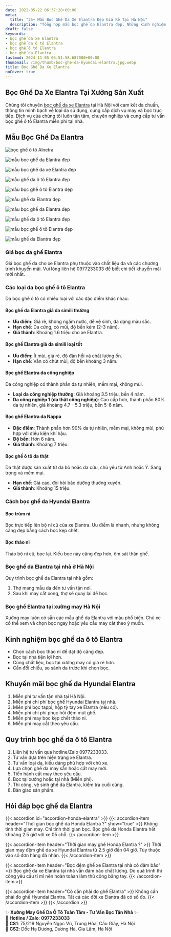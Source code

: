 ```yaml
---
date: 2022-05-22 06:37:28+00:00
meta:
  title: "25+ Mẫu Bọc Ghế Da Xe Elantra Đẹp Giá Rẻ Tại Hà Nội"
  description: "Tổng hợp mẫu bọc ghế da Elantra đẹp. Những kinh nghiệm bọc ghế ô tô Elantra. Chương trình khuyến mãi bọc ghế Hyundai Elantra. Bảng giá bọc ghế da xe Elantra. Chương trình khuyến mãi bọc ghế Hyundai Elantra"
draft: false
keywords:
- bọc ghế da xe Elantra
- bọc ghế da ô tô Elantra
- bọc ghế ô tô Elantra
- bọc ghế da Elantra
lastmod: 2024-11-05 06:51:58.687000+00:00
thumbnail: /img/thumb/boc-ghe-da-hyundai-elantra.jpg.webp
title: Bọc Ghế Da Xe Elantra
noCover: true
---
```


## Bọc Ghế Da Xe Elantra Tại Xưởng Sản Xuất

Chúng tôi chuyên [bọc ghế da xe Elantra](https://bocgheoto.vn/hyundai/boc-ghe-da-xe-elantra.html) tại Hà Nội với cam kết da chuẩn, thông tin minh bạch về loại da sử dụng, cung cấp dịch vụ may và bọc trực tiếp. Dịch vụ của chúng tôi luôn tận tâm, chuyên nghiệp và cung cấp tư vấn bọc ghế ô tô Elantra miễn phí tại nhà.

## Mẫu Bọc Ghế Da Elantra
![bọc ghế ô tô Alnetra](/img/hyundai/alnetra/mau-ghe-da-alnetra-dep-19.jpg)

![mẫu bọc ghế da Elantra đẹp](/img/hyundai/alnetra/mau-ghe-da-alnetra-dep-2.jpg)

![mẫu bọc ghế da xe Elantra đẹp](/img/hyundai/alnetra/mau-ghe-da-alnetra-dep-21.jpg)

![mẫu ghế da ô tô Elantra đẹp](/img/hyundai/alnetra/mau-ghe-da-alnetra-dep-22.jpg)

![mẫu bọc ghế ô tô Elantra đẹp](/img/hyundai/alnetra/mau-ghe-da-alnetra-dep-25.jpg)

![mẫu ghế da Elantra đẹp](/img/hyundai/alnetra/mau-ghe-da-alnetra-dep-4.jpg)

![mẫu bọc ghế da Elantra đẹp](/img/hyundai/alnetra/mau-ghe-da-alnetra-dep-7.jpg)

![mẫu ghế da ô tô Elantra đẹp](/img/hyundai/alnetra/mau-ghe-da-alnetra-dep-9.jpg)

![mẫu bọc ghế ô tô Elantra đẹp](/img/hyundai/elantra/mau-ghe-da-elantra-10.jpg)

![mẫu ghế da Elantra đẹp](/img/hyundai/elantra/mau-ghe-da-elantra-101.jpg)



### Giá bọc da ghế Elantra

Giá bọc ghế da cho xe Elantra phụ thuộc vào chất liệu da và các chương trình khuyến mãi. Vui lòng liên hệ 0977233033 để biết chi tiết khuyến mãi mới nhất.

### Các loại da bọc ghế ô tô Elantra

Da bọc ghế ô tô có nhiều loại với các đặc điểm khác nhau:

#### Bọc ghế da Elantra giả da simili thường
- **Ưu điểm**: Giá rẻ, không ngấm nước, dễ vệ sinh, đa dạng màu sắc.
- **Hạn chế**: Da cứng, có mùi, độ bền kém (2-3 năm).
- **Giá thành**: Khoảng 1.6 triệu cho xe Elantra.

#### Bọc ghế Elantra giả da simili loại tốt
- **Ưu điểm**: Ít mùi, giá rẻ, độ đàn hồi và chất lượng ổn.
- **Hạn chế**: Vẫn có chút mùi, độ bền khoảng 3 năm.

#### Bọc ghế Elantra da công nghiệp
Da công nghiệp có thành phần da tự nhiên, mềm mại, không mùi.
- **Loại da công nghiệp thường**: Giá khoảng 3.5 triệu, bền 4 năm.
- **Da công nghiệp 1 (da thật công nghiệp)**: Cao cấp hơn, thành phần 80% da tự nhiên, giá khoảng 4.7 - 5.3 triệu, bền 5-6 năm.

#### Bọc ghế Elantra da Nappa
- **Đặc điểm**: Thành phần hơn 90% da tự nhiên, mềm mại, không mùi, phù hợp với điều kiện khí hậu.
- **Độ bền**: Hơn 6 năm.
- **Giá thành**: Khoảng 7 triệu.

#### Bọc ghế ô tô da thật
Da thật được sản xuất từ da bò hoặc da cừu, chủ yếu từ Anh hoặc Ý. Sang trọng và mềm mại.
- **Hạn chế**: Giá cao, đòi hỏi bảo dưỡng thường xuyên.
- **Giá thành**: Khoảng 15 triệu.

### Cách bọc ghế da Hyundai Elantra

#### Bọc trùm nỉ
Bọc trực tiếp lên bộ nỉ cũ của xe Elantra. Ưu điểm là nhanh, nhưng không căng đẹp bằng cách bọc kẹp chết.

#### Bọc tháo nỉ
Tháo bộ nỉ cũ, bọc lại. Kiểu bọc này căng đẹp hơn, ôm sát thân ghế.

### Bọc ghế da Elantra tại nhà ở Hà Nội

Quy trình bọc ghế da Elantra tại nhà gồm:
1. Thợ mang mẫu da đến tư vấn tận nơi.
2. Sau khi may cắt xong, thợ sẽ quay lại để bọc.

### Bọc ghế Elantra tại xưởng may Hà Nội

Xưởng may luôn có sẵn các mẫu ghế da Elantra với màu phổ biến. Chủ xe có thể xem và chọn bọc ngay hoặc yêu cầu may cắt theo ý muốn.

## Kinh nghiệm bọc ghế da ô tô Elantra

- Chọn cách bọc tháo nỉ để đạt độ căng đẹp.
- Bọc tại nhà tiện lợi hơn.
- Cùng chất liệu, bọc tại xưởng may có giá rẻ hơn.
- Cần đối chiếu, so sánh da trước khi chọn bọc.

## Khuyến mãi bọc ghế da Hyundai Elantra

1. Miễn phí tư vấn tận nhà tại Hà Nội.
2. Miễn phí chi phí bọc ghế Hyundai Elantra tại nhà.
3. Miễn phí bọc tappi, hộp tỳ tay xe Elantra (nếu có).
4. Miễn phí chi phí phục hồi đệm mút ghế.
5. Miễn phí may bọc kẹp chết tháo nỉ.
6. Miễn phí may cắt theo yêu cầu.

## Quy trình bọc ghế da ô tô Elantra

1. Liên hệ tư vấn qua hotline/Zalo 0977233033.
2. Tư vấn dựa trên hiện trạng xe Elantra.
3. Tư vấn loại da, kiểu dáng phù hợp với chủ xe.
4. Lựa chọn ghế da may sẵn hoặc cắt may mới.
5. Tiến hành cắt may theo yêu cầu.
6. Bọc tại xưởng hoặc tại nhà (Miễn phí).
7. Thi công, vệ sinh ghế da Elantra, kiểm tra cuối cùng.
8. Bàn giao sản phẩm.

<h2>Hỏi đáp bọc ghế da Elantra</h2>

{{< accordion id="accordion-honda-elantra" >}}
  {{< accordion-item header="Thời gian bọc ghế da Honda Elantra ?" show="true" >}}
    Không tính thời gian may. Chỉ tính thời gian bọc. Bọc ghế da Honda Elantra hết khoảng 2.5 giờ với xe 05 chỗ.
  {{< /accordion-item >}}
  
  {{< accordion-item header="Thời gian may ghế Honda Elantra ?" >}}
    Thời gian may đệm ghế da xe Hyundai Elantra từ 2.5 giờ đến 04 giờ. Tùy thuộc vào số đơn hàng đã nhận.
  {{< /accordion-item >}}
  
  {{< accordion-item header="Bọc đệm ghế xe Elantra tại nhà có đảm bảo" >}}
    Bọc ghế da xe Elantra tại nhà vẫn đảm bảo chất lượng. Do quá trình thi công yêu cầu tỉ mỉ nên hoàn toàan làm thủ công bằng tay.
  {{< /accordion-item >}}
  
  {{< accordion-item header="Có cần phải đo ghế Elantra" >}}
    Không cần phải đo ghế Hyundai Elantra. Tất cả các đời xe Elantra đã có số đo.
  {{< /accordion-item >}}
{{< /accordion >}}

✨ **Xưởng May Ghế Da Ô Tô Toàn Tâm - Tư Vấn Bọc Tận Nhà** ✨  
📱 **Hotline / Zalo**: **0977233033**  
📍 **CS1**: 75/219 Nguyễn Ngọc Vũ, Trung Hòa, Cầu Giấy, Hà Nội  
📍 **CS2**: Dốc Hạ Dương, Dương Hà, Gia Lâm, Hà Nội


 